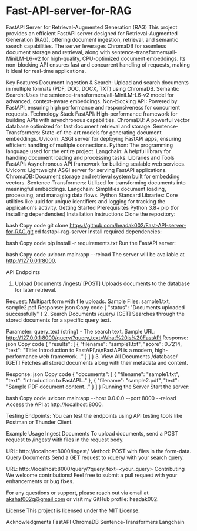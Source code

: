 # Fast-API-server-for-RAG

FastAPI Server for Retrieval-Augmented Generation (RAG)
This project provides an efficient FastAPI server designed for Retrieval-Augmented Generation (RAG), offering document ingestion, retrieval, and semantic search capabilities. The server leverages ChromaDB for seamless document storage and retrieval, along with sentence-transformers/all-MiniLM-L6-v2 for high-quality, CPU-optimized document embeddings. Its non-blocking API ensures fast and concurrent handling of requests, making it ideal for real-time applications.

Key Features
Document Ingestion & Search: Upload and search documents in multiple formats (PDF, DOC, DOCX, TXT) using ChromaDB.
Semantic Search: Uses the sentence-transformers/all-MiniLM-L6-v2 model for advanced, context-aware embeddings.
Non-blocking API: Powered by FastAPI, ensuring high performance and responsiveness for concurrent requests.
Technology Stack
FastAPI: High-performance framework for building APIs with asynchronous capabilities.
ChromaDB: A powerful vector database optimized for fast document retrieval and storage.
Sentence-Transformers: State-of-the-art models for generating document embeddings.
Uvicorn: ASGI server for deploying FastAPI apps, ensuring efficient handling of multiple connections.
Python: The programming language used for the entire project.
Langchain: A helpful library for handling document loading and processing tasks.
Libraries and Tools
FastAPI: Asynchronous API framework for building scalable web services.
Uvicorn: Lightweight ASGI server for serving FastAPI applications.
ChromaDB: Document storage and retrieval system built for embedding vectors.
Sentence-Transformers: Utilized for transforming documents into meaningful embeddings.
Langchain: Simplifies document loading, processing, and managing data flows.
Python Standard Libraries: Core utilities like uuid for unique identifiers and logging for tracking the application's activity.
Getting Started
Prerequisites
Python 3.8+
pip (for installing dependencies)
Installation Instructions
Clone the repository:

bash
Copy code
git clone https://github.com/headak002/Fast-API-server-for-RAG.git
cd fastapi-rag-server
Install required dependencies:

bash
Copy code
pip install -r requirements.txt
Run the FastAPI server:

bash
Copy code
uvicorn main:app --reload
The server will be available at http://127.0.0.1:8000.

API Endpoints
1. Upload Documents /ingest/ [POST]
Uploads documents to the database for later retrieval.

Request: Multipart form with file uploads.
Sample Files: sample1.txt, sample2.pdf
Response:
json
Copy code
{
  "status": "Documents uploaded successfully"
}
2. Search Documents /query/ [GET]
Searches through the stored documents for a specific query text.

Parameter: query_text (string) - The search text.
Sample URL: http://127.0.0.1:8000/query/?query_text=What%20is%20FastAPI
Response:
json
Copy code
{
  "results": [
    {
      "filename": "sample1.txt",
      "score": 0.7214,
      "text": "Title: Introduction to FastAPI\n\nFastAPI is a modern, high-performance web framework..."
    }
  ]
}
3. View All Documents /database/ [GET]
Fetches all stored documents along with their metadata and content.

Response:
json
Copy code
{
  "documents": [
    { "filename": "sample1.txt", "text": "Introduction to FastAPI..." },
    { "filename": "sample2.pdf", "text": "Sample PDF document content..." }
  ]
}
Running the Server
Start the server:

bash
Copy code
uvicorn main:app --host 0.0.0.0 --port 8000 --reload
Access the API at http://localhost:8000.

Testing Endpoints: You can test the endpoints using API testing tools like Postman or Thunder Client.

Example Usage
Ingest Documents
To upload documents, send a POST request to /ingest/ with files in the request body.

URL: http://localhost:8000/ingest/
Method: POST with files in the form-data.
Query Documents
Send a GET request to /query/ with your search query.

URL: http://localhost:8000/query/?query_text=<your_query>
Contributing
We welcome contributions! Feel free to submit a pull request with your enhancements or bug fixes.

For any questions or support, please reach out via email at akshat002g@gmail.com or visit my GitHub profile: headak002.

License
This project is licensed under the MIT License.

Acknowledgments
FastAPI
ChromaDB
Sentence-Transformers
Langchain
